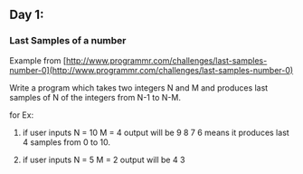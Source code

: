 ## Day 1: ##
### Last Samples of a number ###

Example from [http://www.programmr.com/challenges/last-samples-number-0](http://www.programmr.com/challenges/last-samples-number-0)

Write a program which takes two integers N and M and produces last samples of N of the integers from N-1 to N-M.

for Ex:
1) if user inputs N = 10 M = 4 output will be 9 8 7 6
means it produces last 4 samples from 0 to 10.

2) if user inputs N = 5 M = 2 output will be 4 3

